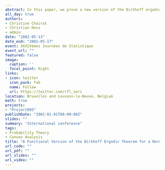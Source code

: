 ```yaml
---
abstract: In this paper, we prove a new version of the Birkhoff ergodic theorem (BET) for random variables depending on a parameter (alias integrands). This involves variational convergences, namely epigraphical, hypographical and uniform convergence and requires a suitable definition of the conditional expectation of integrands. We also have to establish the measurability of the epigraphical lower and upper limits with respect to the $\sigma$-field of invariant subsets. From the main result, applications to uniform versions of the BET to sequences of random sets and to the strong consistency of estimators are briefly derived.
all_day: true
authors:
- Christine Choirat
- Christian Hess
- admin
date: "2002-05-13"
date_end: "2002-05-17"
event: XXXIVémes Journées de Statistique
event_url: ""
featured: false
image:
  caption: ''
  focal_point: Right
links:
- icon: twitter
  icon_pack: fab
  name: Follow
  url: https://twitter.com/rfl_seri
location: Bruxelles and Louvain-la-Neuve, Belgium
math: true
projects:
- "Project005"
publishDate: "2002-01-01T00:00:00Z"
slides: ""
summary: "International conference"
tags:
- Probability Theory
- Convex Analysis
title: "A Functional Version of the Birkhoff Ergodic Theorem for a Normal Integrand: A Variational Approach"
url_code: ""
url_pdf: ""
url_slides: ""
url_video: ""
---
```

